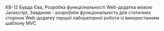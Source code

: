 КВ-12 Бурда Єва, Розробка функціональності Web-додатка мовою Javascript,
Завдання - розробити функціональність для статичних сторінок Web-додатку першої лабораторної роботи із використанням шаблону MVC
